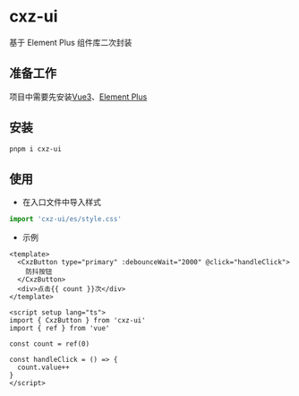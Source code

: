 # cxz-ui

基于 Element Plus 组件库二次封装

## 准备工作

项目中需要先安装[Vue3](https://cn.vuejs.org/)、[Element Plus](https://element-plus.org/zh-CN/guide/design.html)

## 安装

```bash
pnpm i cxz-ui
```

## 使用

- 在入口文件中导入样式

```js
import 'cxz-ui/es/style.css'
```

- 示例

```vue
<template>
  <CxzButton type="primary" :debounceWait="2000" @click="handleClick">
    防抖按钮
  </CxzButton>
  <div>点击{{ count }}次</div>
</template>

<script setup lang="ts">
import { CxzButton } from 'cxz-ui'
import { ref } from 'vue'

const count = ref(0)

const handleClick = () => {
  count.value++
}
</script>
```
